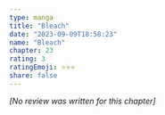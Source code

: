 ```yaml
---
type: manga
title: "Bleach"
date: "2023-09-09T18:58:23"
name: "Bleach"
chapter: 23
rating: 3
ratingEmoji: ⭐️⭐️⭐️
share: false
---
```


*[No review was written for this chapter]*
